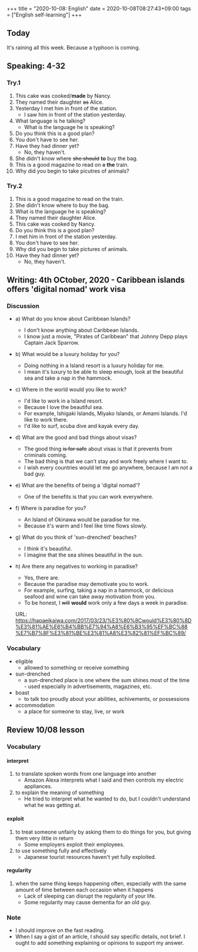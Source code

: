 +++
title =  "2020-10-08: English"
date = 2020-10-08T08:27:43+09:00
tags = ["English self-learning"]
+++

## Today

It's raining all this week.
Because a typhoon is coming.

## Speaking: 4-32

### Try.1

1. This cake was cooked/**made** by Nancy.
2. They named their daughter ~~as~~ Alice.
3. Yesterday I met him in front of the station. 
    - I saw him in front of the station yesterday.
4. What language is he talking?
    - What is the language he is speaking?
5. Do you think this is a good plan?
6. You don't have to see her.
7. Have they had dinner yet?
    - No, they haven't.
8. She didn't know where ~~she should~~ **to** buy the bag. 
9. This is a good magazine to read on ~~a~~ **the** train.
10. Why did you begin to take picutres of animals?

### Try.2

1. This is a good magazine to read on the train.
2. She didn't know where to buy the bag.
3. What is the language he is speaking?
4. They named their daughter Alice.
5. This cake was cooked by Nancy.
6. Do you think this is a good plan?
7. I met him in front of the station yesterday.
8. You don't have to see her.
9. Why did you begin to take pictures of animals.
10. Have they had dinner yet?
    - No, they haven't.

## Writing: 4th OCtober, 2020 - Caribbean islands offers 'digital nomad' work visa

### Discussion

* a) What do you know about Caribbean Islands?
    - I don't know anything about Caribbean Islands.
    - I know just a movie, "Pirates of Caribbean" that Johnny Depp plays Captain Jack Sparrow.
* b) What would be a luxury holiday for you?
    - Doing nothing in a Island resort is a luxury holiday for me.
    - I mean it's luxury to be able to sleep enough, look at the beautiful sea and take a nap in the hammock.
* c) Where in the world would you like to work?
    - I'd like to work in a Island resort.
    - Because I love the beautiful sea.
    - For example, Ishigaki Islands, Miyako Islands, or Amami Islands. I'd like to work there.
    - I'd like to surf, scuba dive and kayak every day.
* d) What are the good and bad things about visas?
    - The good thing ~~is for safe~~ about visas is that it prevents from criminals coming.
    - The bad thing is that we can't stay and work freely where I want to.
    - I wish every countries would let me go anywhere, because I am not a bad guy.
* e) What are the benefits of being a 'digital nomad'?
    - One of the benefits is that you can work everywhere.
* f) Where is paradise for you?
    - An Island of Okinawa would be paradise for me.
    - Because it's warm and I feel like time flows slowly.
* g) What do you think of 'sun-drenched' beaches?
    - I think it's beautiful.
    - I imagine that the sea shines beautiful in the sun.
* h) Are there any negatives to working in paradise?
    - Yes, there are.
    - Because the paradise may demotivate you to work.
    - For example, surfing, taking a nap in a hammock, or delicious seafood and wine can take away motivation from you.
    - To be honest, I ~~will~~ **would** work only a few days a week in paradise.

    URL: https://hapaeikaiwa.com/2017/03/23/%E3%80%8Cwould%E3%80%8D%E3%81%AE%E6%B4%BB%E7%94%A8%E6%B3%95%EF%BC%88%E7%B7%8F%E3%81%BE%E3%81%A8%E3%82%81%EF%BC%89/

### Vocabulary

* eligible
    - allowed to something or receive something
* sun-drenched
    - a sun-drenched place is one where the sum shines most of the time - used especially in advertisements, magazines, etc. 
* boast
    - to talk too proudly about your abilities, achivements, or possessions
* accommodation
    - a place for someone to stay, live, or work

## Review 10/08 lesson

### Vocabulary

#### interpret
1. to translate spoken words from one language into another
    - Amazon Alexa interprets what I said and then controls my electric appliances.
3. to explain the meaning of something
    - He tried to interpret what he wanted to do, but I couldn't understand what he was getting at.

#### exploit
1. to treat someone unfairly by asking them to do things for you, but giving them very little in return
    - Some employers exploit their employees.
3. to use something fully and effectively
    - Japanese tourist resources haven't yet fully exploited.

#### regularity
1. when the same thing keeps happening often, especially with the same amount of time between each occasion when it happens
    - Lack of sleeping can disrupt the regularity of your life.
    - Some regularity may cause dementia for an old guy.

### Note

* I should improve on the fast reading.
* When I say a gist of an article, I should say specific details, not brief.
  I ought to add something explaining or opinions to support my answer.


